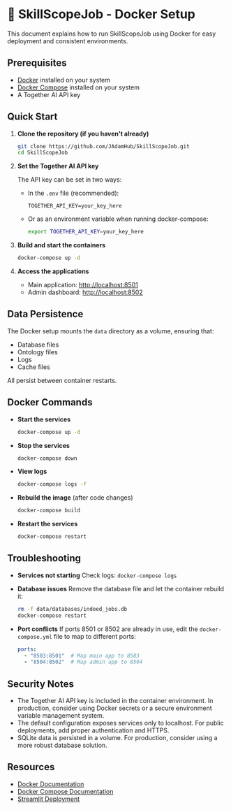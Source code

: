 # 🐳 SkillScopeJob - Docker Setup

This document explains how to run SkillScopeJob using Docker for easy deployment and consistent environments.

## Prerequisites

- [Docker](https://www.docker.com/get-started) installed on your system
- [Docker Compose](https://docs.docker.com/compose/install/) installed on your system
- A Together AI API key

## Quick Start

1. **Clone the repository (if you haven't already)**
   ```bash
   git clone https://github.com/JAdamHub/SkillScopeJob.git
   cd SkillScopeJob
   ```

2. **Set the Together AI API key**
   
   The API key can be set in two ways:
   
   - In the `.env` file (recommended):
     ```
     TOGETHER_API_KEY=your_key_here
     ```
   
   - Or as an environment variable when running docker-compose:
     ```bash
     export TOGETHER_API_KEY=your_key_here
     ```

3. **Build and start the containers**
   ```bash
   docker-compose up -d
   ```

4. **Access the applications**
   - Main application: [http://localhost:8501](http://localhost:8501)
   - Admin dashboard: [http://localhost:8502](http://localhost:8502)

## Data Persistence

The Docker setup mounts the `data` directory as a volume, ensuring that:
- Database files
- Ontology files
- Logs
- Cache files

All persist between container restarts.

## Docker Commands

- **Start the services**
  ```bash
  docker-compose up -d
  ```

- **Stop the services**
  ```bash
  docker-compose down
  ```

- **View logs**
  ```bash
  docker-compose logs -f
  ```

- **Rebuild the image** (after code changes)
  ```bash
  docker-compose build
  ```

- **Restart the services**
  ```bash
  docker-compose restart
  ```

## Troubleshooting

- **Services not starting**
  Check logs: `docker-compose logs`

- **Database issues**
  Remove the database file and let the container rebuild it:
  ```bash
  rm -f data/databases/indeed_jobs.db
  docker-compose restart
  ```

- **Port conflicts**
  If ports 8501 or 8502 are already in use, edit the `docker-compose.yml` file to map to different ports:
  ```yaml
  ports:
    - "8503:8501"  # Map main app to 8503
    - "8504:8502"  # Map admin app to 8504
  ```

## Security Notes

- The Together AI API key is included in the container environment. In production, consider using Docker secrets or a secure environment variable management system.
- The default configuration exposes services only to localhost. For public deployments, add proper authentication and HTTPS.
- SQLite data is persisted in a volume. For production, consider using a more robust database solution.

## Resources

- [Docker Documentation](https://docs.docker.com/)
- [Docker Compose Documentation](https://docs.docker.com/compose/)
- [Streamlit Deployment](https://docs.streamlit.io/knowledge-base/deploy/docker)
